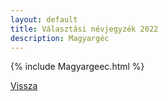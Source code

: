 ```yaml
---
layout: default
title: Választási névjegyzék 2022
description: Magyargéc
---
```


{% include Magyargeec.html %}

[Vissza](./)